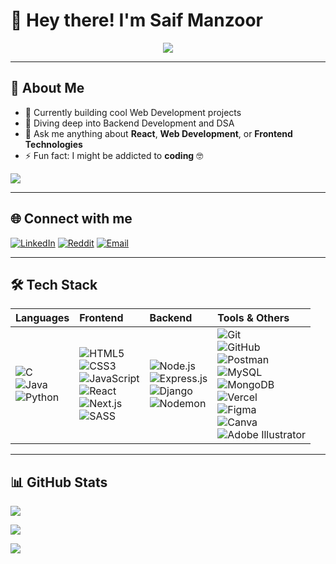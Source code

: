 # 👋 Hey there! I'm **Saif Manzoor**

<div align="center">
<img src="https://quotes-github-readme.vercel.app/api?type=horizontal&theme=radical" />
</div>

---

## 💫 About Me
- 🔭 Currently building cool Web Development projects
- 🌱 Diving deep into Backend Development and DSA
- 💬 Ask me anything about **React**, **Web Development**, or **Frontend Technologies**
- ⚡ Fun fact: I might be addicted to **coding** 🤓

[![](https://visitcount.itsvg.in/api?id=saiff-19&icon=0&color=0)](https://visitcount.itsvg.in)

---

## 🌐 Connect with me
[![LinkedIn](https://img.shields.io/badge/LinkedIn-%230077B5.svg?style=for-the-badge&logo=linkedin&logoColor=white)](https://linkedin.com/in/saif-manzoor) 
[![Reddit](https://img.shields.io/badge/Reddit-%23FF4500.svg?style=for-the-badge&logo=reddit&logoColor=white)](https://reddit.com/user/saiff_19) 
[![Email](https://img.shields.io/badge/Email-D14836?style=for-the-badge&logo=gmail&logoColor=white)](mailto:saifspy000@gmail.com)

---

## 🛠️ Tech Stack

| Languages | Frontend | Backend | Tools & Others |
| :-- | :-- | :-- | :-- |
| ![C](https://img.shields.io/badge/C-%2300599C.svg?style=plastic&logo=c&logoColor=white)<br>![Java](https://img.shields.io/badge/Java-%23ED8B00.svg?style=plastic&logo=openjdk&logoColor=white)<br>![Python](https://img.shields.io/badge/Python-3670A0?style=plastic&logo=python&logoColor=ffdd54) | ![HTML5](https://img.shields.io/badge/HTML5-%23E34F26.svg?style=plastic&logo=html5&logoColor=white)<br>![CSS3](https://img.shields.io/badge/CSS3-%231572B6.svg?style=plastic&logo=css3&logoColor=white)<br>![JavaScript](https://img.shields.io/badge/JavaScript-%23323330.svg?style=plastic&logo=javascript&logoColor=%23F7DF1E)<br>![React](https://img.shields.io/badge/React-%2320232a.svg?style=plastic&logo=react&logoColor=%2361DAFB)<br>![Next.js](https://img.shields.io/badge/Next-black?style=plastic&logo=next.js&logoColor=white)<br>![SASS](https://img.shields.io/badge/SASS-hotpink.svg?style=plastic&logo=SASS&logoColor=white) | ![Node.js](https://img.shields.io/badge/Node.js-6DA55F?style=plastic&logo=node.js&logoColor=white)<br>![Express.js](https://img.shields.io/badge/Express.js-%23404d59.svg?style=plastic&logo=express&logoColor=%2361DAFB)<br>![Django](https://img.shields.io/badge/Django-%23092E20.svg?style=plastic&logo=django&logoColor=white)<br>![Nodemon](https://img.shields.io/badge/Nodemon-%23323330.svg?style=plastic&logo=nodemon&logoColor=BBDEAD) | ![Git](https://img.shields.io/badge/Git-%23F05033.svg?style=plastic&logo=git&logoColor=white)<br>![GitHub](https://img.shields.io/badge/GitHub-%23121011.svg?style=plastic&logo=github&logoColor=white)<br>![Postman](https://img.shields.io/badge/Postman-FF6C37?style=plastic&logo=postman&logoColor=white)<br>![MySQL](https://img.shields.io/badge/MySQL-4479A1.svg?style=plastic&logo=mysql&logoColor=white)<br>![MongoDB](https://img.shields.io/badge/MongoDB-%234ea94b.svg?style=plastic&logo=mongodb&logoColor=white)<br>![Vercel](https://img.shields.io/badge/Vercel-%23000000.svg?style=plastic&logo=vercel&logoColor=white)<br>![Figma](https://img.shields.io/badge/Figma-%23F24E1E.svg?style=plastic&logo=figma&logoColor=white)<br>![Canva](https://img.shields.io/badge/Canva-%2300C4CC.svg?style=plastic&logo=canva&logoColor=white)<br>![Adobe Illustrator](https://img.shields.io/badge/Adobe%20Illustrator-%23FF9A00.svg?style=plastic&logo=adobe%20illustrator&logoColor=white) |

---

## 📊 GitHub Stats

![](https://github-readme-stats.vercel.app/api?username=saiff-19&theme=radical&hide_border=true&include_all_commits=true&count_private=false)

![](https://github-readme-stats.vercel.app/api/top-langs/?username=saiff-19&theme=radical&hide_border=true&include_all_commits=true&count_private=false&layout=compact)

![](https://nirzak-streak-stats.vercel.app/?user=saiff-19&theme=radical&hide_border=true)
